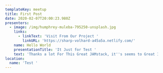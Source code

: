 ```yaml
---
templateKey: meetup
title: First Post
date: 2020-02-07T20:00:23.980Z
presenters:
  - image: /img/humphrey-muleba-795250-unsplash.jpg
    links:
      - linkText: 'Visit From Our Project '
        linkURL: 'https://sharp-volhard-a45a5a.netlify.com/'
    name: Hello World
    presentationTitle: 'It Just for Test '
    text: 'Thanks a lot For This Great JAMstack, it''s seems to Great Idea'
location:
  name: 'Test '
---
```


